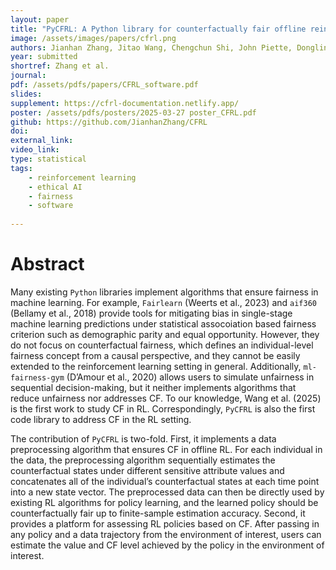 ```yaml
---
layout: paper
title: "PyCFRL: A Python library for counterfactually fair offline reinforcement learning via sequential data preprocessing"
image: /assets/images/papers/cfrl.png
authors: Jianhan Zhang, Jitao Wang, Chengchun Shi, John Piette, Donglin Zeng, Zhenke Wu
year: submitted
shortref: Zhang et al.
journal: 
pdf: /assets/pdfs/papers/CFRL_software.pdf
slides:
supplement: https://cfrl-documentation.netlify.app/
poster: /assets/pdfs/posters/2025-03-27 poster_CFRL.pdf
github: https://github.com/JianhanZhang/CFRL
doi:
external_link: 
video_link: 
type: statistical
tags:
    - reinforcement learning
    - ethical AI
    - fairness
    - software
 
---
```


# Abstract

Many existing `Python` libraries implement algorithms that ensure fairness in machine learning. For example, `Fairlearn` (Weerts et al., 2023) and `aif360` (Bellamy et al., 2018) provide tools for mitigating bias in single-stage machine learning predictions under statistical assocoiation based fairness criterion such as demographic parity and equal opportunity. However, they do not focus on counterfactual fairness, which defines an individual-level fairness concept from a causal perspective, and they cannot be easily extended to the reinforcement learning setting in general. Additionally, `ml-fairness-gym` (D’Amour et al., 2020) allows users to simulate unfairness in sequential decision-making, but it neither implements algorithms that reduce unfairness nor addresses CF. To our knowledge, Wang et al. (2025) is the first work to study CF in RL. Correspondingly, `PyCFRL` is also the first code library to address CF in the RL setting.

The contribution of `PyCFRL` is two-fold. First, it implements a data preprocessing algorithm that ensures CF in offline RL. For each individual in the data, the preprocessing algorithm sequentially estimates the counterfactual states under different sensitive attribute values and concatenates all of the individual’s counterfactual states at each time point into a new state vector. The preprocessed data can then be directly used by existing RL algorithms for policy learning, and the learned policy should be counterfactually fair up to finite-sample estimation accuracy. Second, it provides a platform for assessing RL policies based on CF. After passing in any policy and a data trajectory from the environment of interest, users can estimate the value and CF level achieved by the policy in the environment of interest.
